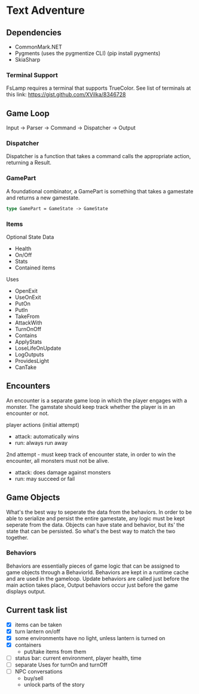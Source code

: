 # Text Adventure

## Dependencies

- CommonMark.NET
- Pygments (uses the pygmentize CLI) (pip install pygments)
- SkiaSharp

### Terminal Support

FsLamp requires a terminal that supports TrueColor.  See list of terminals at this link: <https://gist.github.com/XVilka/8346728>

## Game Loop

Input -> Parser -> Command -> Dispatcher -> Output

### Dispatcher

Dispatcher is a function that takes a command calls the appropriate action, returning a Result.

### GamePart

A foundational combinator, a GamePart is something that takes a gamestate and returns a new gamestate.

```fsharp
type GamePart = GameState -> GameState
```

### Items

Optional State Data

- Health
- On/Off
- Stats
- Contained items

Uses

- OpenExit
- UseOnExit
- PutOn
- PutIn
- TakeFrom
- AttackWith
- TurnOnOff
- Contains
- ApplyStats
- LoseLifeOnUpdate
- LogOutputs
- ProvidesLight
- CanTake

## Encounters

An encounter is a separate game loop in which the player engages with a monster.  The gamstate should keep track whether the player is in an encounter or not.

player actions (initial attempt)

- attack: automatically wins
- run: always run away

2nd attempt - must keep track of encounter state, in order to win the encounter, all monsters must not be alive.

- attack: does damage against monsters
- run: may succeed or fail

## Game Objects

What's the best way to seperate the data from the behaviors. In order to be able to serialize and persist the entire gamestate, any logic must be kept seperate from the data.  Objects can have state and behavior, but its' the state that can be persisted. So what's the best way to match the two together.

### Behaviors

Behaviors are essentially pieces of game logic that can be assigned to game objects through a BehaviorId. Behaviors are kept in a runtime cache and are used in the gameloop.  Update behaviors are called just before the main action takes place, Output behaviors occur just before the game displays output.

## Current task list

- [x] items can be taken
- [x] turn lantern on/off
- [x] some environments have no light, unless lantern is turned on
- [x] containers
  - put/take items from them
- [ ] status bar: current environment, player health, time
- [ ] separate Uses for turnOn and turnOff
- [ ] NPC conversations
  - buy/sell
  - unlock parts of the story